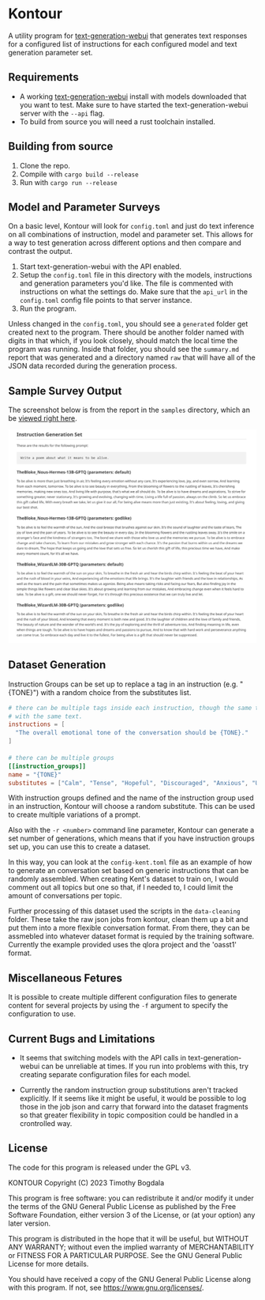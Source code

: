 # Kontour

A utility program for [text-generation-webui](https://github.com/oobabooga/text-generation-webui)
that generates text responses for a configured list of instructions for each
configured model and text generation parameter set.

## Requirements

* A working [text-generation-webui](https://github.com/oobabooga/text-generation-webui)
  install with models downloaded that you want to test. Make sure to have started
  the text-generation-webui server with the `--api` flag.
* To build from source you will need a rust toolchain installed.


## Building from source

1) Clone the repo.
2) Compile with `cargo build --release`
3) Run with `cargo run --release`


## Model and Parameter Surveys

On a basic level, Kontour will look for `config.toml` and just do text inference
on all combinations of instruction, model and parameter set. This allows for a way
to test generation across different options and then compare and contrast the output.

1) Start text-generation-webui with the API enabled.
2) Setup the `config.toml` file in this directory with the models, instructions
and generation parameters you'd like. The file is commented with instructions
on what the settings do. Make sure that the `api_url` in the `config.toml` config 
file points to that server instance.
3) Run the program.

Unless changed in the `config.toml`, you should see a `generated` folder get created 
next to the program. There should be another folder named with digits in that
which, if you look closely, should match the local time the program was running. Inside
that folder, you should see the `summary.md` report that was generated and a directory
named `raw` that will have all of the JSON data recorded during the generation process.


## Sample Survey Output

The screenshot below is from the report in the `samples` directory, which an be 
[viewed right here](/samples/summary.md).

![Screenshot of markdown summary report](/samples/Screenshot_summary_md.jpg?raw=true "Markdown summary report sample")


## Dataset Generation

Instruction Groups can be set up to replace a tag in an instruction (e.g. "{TONE}") with a random
choice from the substitutes list.

```toml
# there can be multiple tags inside each instruction, though the same tag gets replaced
# with the same text.
instructions = [
  "The overall emotional tone of the conversation should be {TONE}."
]

# there can be multiple groups
[[instruction_groups]]
name = "{TONE}"
substitutes = ["Calm", "Tense", "Hopeful", "Discouraged", "Anxious", "Upbeat", "Neutral", "Motivational", "Sad", "Depressed", "Happy", "Excited", "Loving"]
```

With instruction groups defined and the name of the instruction group used in an instruction,
Kontour will choose a random substitute. This can be used to create multiple variations of a prompt.

Also with the `-r <number>` command line parameter, Kontour can generate a set number of generations,
which means that if you have instruction groups set up, you can use this to create a dataset.

In this way, you can look at the `config-kent.toml` file as an example of how to generate an conversation set
based on generic instructions that can be randomly assembled. When creating Kent's dataset
to train on, I would comment out all topics but one so that, if I needed to, I could
limit the amount of conversations per topic.

Further processing of this dataset used the scripts in the `data-cleaning` folder. These take the
raw json jobs from kontour, clean them up a bit and put them into a more flexible conversation
format. From there, they can be assmebled into whatever dataset format is requied by the training software.
Currently the example provided uses the qlora project and the 'oasst1' format. 


## Miscellaneous Fetures

It is possible to create multiple different configuration files to generate content for
several projects by using the `-f` argument to specify the configuration to use.



## Current Bugs and Limitations

* It seems that switching models with the API calls in text-generation-webui can be unreliable
  at times. If you run into problems with this, try creating separate configuration files for
  each model.

* Currently the random instruction group substitutions aren't tracked explicitly. If it seems
  like it might be useful, it would be possible to log those in the job json and carry that
  forward into the dataset fragments so that greater flexibility in topic composition could
  be handled in a crontrolled way.


## License

The code for this program is released under the GPL v3.

KONTOUR  Copyright (C) 2023  Timothy Bogdala

This program is free software: you can redistribute it and/or modify
it under the terms of the GNU General Public License as published by
the Free Software Foundation, either version 3 of the License, or
(at your option) any later version.

This program is distributed in the hope that it will be useful,
but WITHOUT ANY WARRANTY; without even the implied warranty of
MERCHANTABILITY or FITNESS FOR A PARTICULAR PURPOSE.  See the
GNU General Public License for more details.

You should have received a copy of the GNU General Public License
along with this program.  If not, see <https://www.gnu.org/licenses/>.
